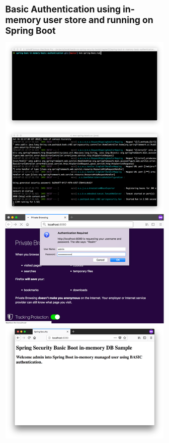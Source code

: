 # Basic Authentication using in-memory user store and running on Spring Boot
<img src="../screenshots/3.1.png" alt="" align="center">  
  
<img src="../screenshots/3.2.png" alt="" align="center">  

<img src="../screenshots/3.3.png" alt="" align="center">  
  
<img src="../screenshots/3.4.png" alt="" align="center">  

